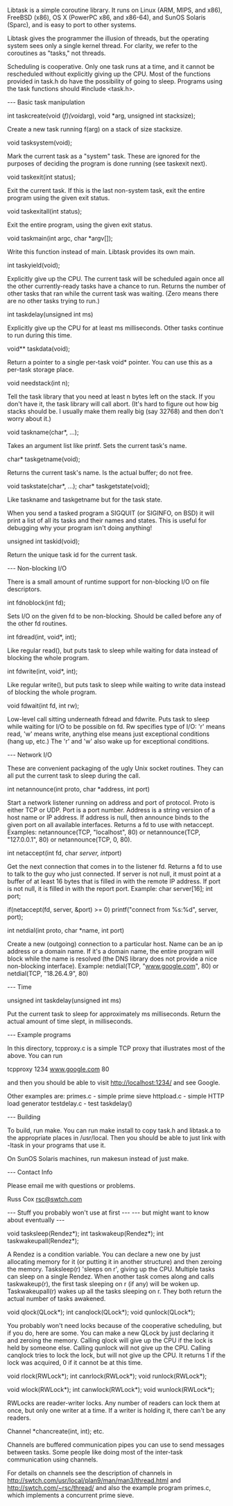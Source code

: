 Libtask is a simple coroutine library.  It runs on Linux (ARM, MIPS, and x86),
FreeBSD (x86), OS X (PowerPC x86, and x86-64), and SunOS Solaris (Sparc),
and is easy to port to other systems.

Libtask gives the programmer the illusion of threads, but
the operating system sees only a single kernel thread.
For clarity, we refer to the coroutines as "tasks," not threads.

Scheduling is cooperative.  Only one task runs at a time,
and it cannot be rescheduled without explicitly giving up
the CPU.  Most of the functions provided in task.h do have
the possibility of going to sleep.  Programs using the task
functions should #include <task.h>.

--- Basic task manipulation

int taskcreate(void (*f)(void*arg), void *arg, unsigned int stacksize);

 Create a new task running f(arg) on a stack of size stacksize.

void tasksystem(void);

 Mark the current task as a "system" task.  These are ignored
 for the purposes of deciding the program is done running
 (see taskexit next).

void taskexit(int status);

 Exit the current task.  If this is the last non-system task,
 exit the entire program using the given exit status.

void taskexitall(int status);

 Exit the entire program, using the given exit status.

void taskmain(int argc, char *argv[]);

 Write this function instead of main.  Libtask provides its own main.

int taskyield(void);

 Explicitly give up the CPU.  The current task will be scheduled
 again once all the other currently-ready tasks have a chance
 to run.  Returns the number of other tasks that ran while the
 current task was waiting.  (Zero means there are no other tasks
 trying to run.)

int taskdelay(unsigned int ms)

 Explicitly give up the CPU for at least ms milliseconds.
 Other tasks continue to run during this time.

void** taskdata(void);

 Return a pointer to a single per-task void* pointer.
 You can use this as a per-task storage place.

void needstack(int n);

 Tell the task library that you need at least n bytes left
 on the stack.  If you don't have it, the task library will call abort.
 (It's hard to figure out how big stacks should be.  I usually make
 them really big (say 32768) and then don't worry about it.)

void taskname(char*, ...);

 Takes an argument list like printf.  Sets the current task's name.

char* taskgetname(void);

 Returns the current task's name.  Is the actual buffer; do not free.

void taskstate(char*, ...);
char* taskgetstate(void);

 Like taskname and taskgetname but for the task state.

 When you send a tasked program a SIGQUIT (or SIGINFO, on BSD)
 it will print a list of all its tasks and their names and states.
 This is useful for debugging why your program isn't doing anything!

unsigned int taskid(void);

 Return the unique task id for the current task.

--- Non-blocking I/O

There is a small amount of runtime support for non-blocking I/O
on file descriptors.

int fdnoblock(int fd);

 Sets I/O on the given fd to be non-blocking.  Should be
 called before any of the other fd routines.

int fdread(int, void*, int);

 Like regular read(), but puts task to sleep while waiting for
 data instead of blocking the whole program.

int fdwrite(int, void*, int);

 Like regular write(), but puts task to sleep while waiting to
 write data instead of blocking the whole program.

void fdwait(int fd, int rw);

 Low-level call sitting underneath fdread and fdwrite.
 Puts task to sleep while waiting for I/O to be possible on fd.
 Rw specifies type of I/O: 'r' means read, 'w' means write,
 anything else means just exceptional conditions (hang up, etc.)
 The 'r' and 'w' also wake up for exceptional conditions.

--- Network I/O

These are convenient packaging of the ugly Unix socket routines.
They can all put the current task to sleep during the call.

int netannounce(int proto, char *address, int port)

 Start a network listener running on address and port of protocol.
 Proto is either TCP or UDP.  Port is a port number.  Address is a
 string version of a host name or IP address.  If address is null,
 then announce binds to the given port on all available interfaces.
 Returns a fd to use with netaccept.
 Examples: netannounce(TCP, "localhost", 80) or
  netannounce(TCP, "127.0.0.1", 80) or netannounce(TCP, 0, 80).

int netaccept(int fd, char *server, int*port)

 Get the next connection that comes in to the listener fd.
 Returns a fd to use to talk to the guy who just connected.
 If server is not null, it must point at a buffer of at least
 16 bytes that is filled in with the remote IP address.
 If port is not null, it is filled in with the report port.
 Example:
  char server[16];
  int port;

  if(netaccept(fd, server, &port) >= 0)
   printf("connect from %s:%d", server, port);

int netdial(int proto, char *name, int port)

 Create a new (outgoing) connection to a particular host.
 Name can be an ip address or a domain name.  If it's a domain name,
 the entire program will block while the name is resolved
 (the DNS library does not provide a nice non-blocking interface).
 Example: netdial(TCP, "www.google.com", 80)
  or netdial(TCP, "18.26.4.9", 80)

--- Time

unsigned int taskdelay(unsigned int ms)

 Put the current task to sleep for approximately ms milliseconds.
 Return the actual amount of time slept, in milliseconds.

--- Example programs

In this directory, tcpproxy.c is a simple TCP proxy that illustrates
most of the above.  You can run

 tcpproxy 1234 www.google.com 80

and then you should be able to visit <http://localhost:1234/> and see Google.

Other examples are:
 primes.c - simple prime sieve
 httpload.c - simple HTTP load generator
 testdelay.c - test taskdelay()

--- Building

To build, run make.  You can run make install to copy task.h and
libtask.a to the appropriate places in /usr/local.  Then you
should be able to just link with -ltask in your programs
that use it.

On SunOS Solaris machines, run makesun instead of just make.

--- Contact Info

Please email me with questions or problems.

Russ Cox
<rsc@swtch.com>

--- Stuff you probably won't use at first ---
--- but might want to know about eventually ---

void tasksleep(Rendez*);
int taskwakeup(Rendez*);
int taskwakeupall(Rendez*);

 A Rendez is a condition variable. You can declare a new one by
 just allocating memory for it (or putting it in another structure)
 and then zeroing the memory.  Tasksleep(r) 'sleeps on r', giving
 up the CPU.  Multiple tasks can sleep on a single Rendez.
 When another task comes along and calls taskwakeup(r),
 the first task sleeping on r (if any) will be woken up.
 Taskwakeupall(r) wakes up all the tasks sleeping on r.
 They both return the actual number of tasks awakened.

void qlock(QLock*);
int canqlock(QLock*);
void qunlock(QLock*);

 You probably won't need locks because of the cooperative
 scheduling, but if you do, here are some.  You can make a new
 QLock by just declaring it and zeroing the memory.
 Calling qlock will give up the CPU if the lock is held by someone else.
 Calling qunlock will not give up the CPU.
 Calling canqlock tries to lock the lock, but will not give up the CPU.
 It returns 1 if the lock was acquired, 0 if it cannot be at this time.

void rlock(RWLock*);
int canrlock(RWLock*);
void runlock(RWLock*);

void wlock(RWLock*);
int canwlock(RWLock*);
void wunlock(RWLock*);

 RWLocks are reader-writer locks.  Any number of readers
 can lock them at once, but only one writer at a time.
 If a writer is holding it, there can't be any readers.

Channel *chancreate(int, int);
etc.

 Channels are buffered communication pipes you can
 use to send messages between tasks.  Some people like
 doing most of the inter-task communication using channels.

 For details on channels see the description of channels in
 http://swtch.com/usr/local/plan9/man/man3/thread.html and
 http://swtch.com/~rsc/thread/
 and also the example program primes.c, which implements
 a concurrent prime sieve.
